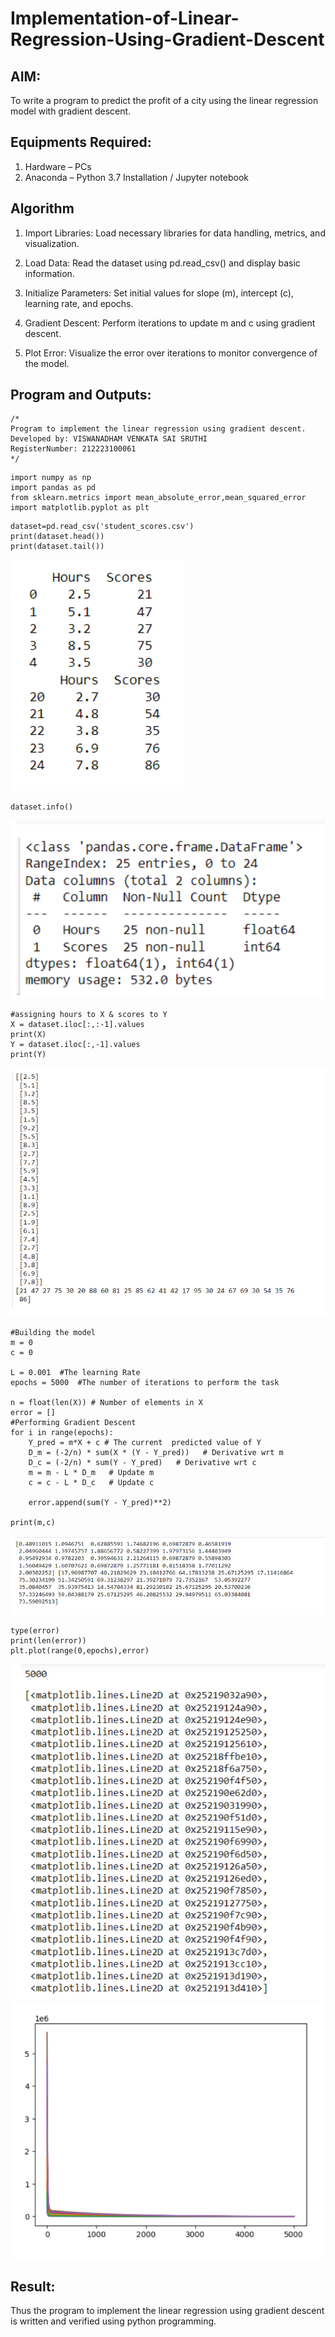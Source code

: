 # Implementation-of-Linear-Regression-Using-Gradient-Descent

## AIM:
To write a program to predict the profit of a city using the linear regression model with gradient descent.

## Equipments Required:
1. Hardware – PCs
2. Anaconda – Python 3.7 Installation / Jupyter notebook

## Algorithm
1. Import Libraries: Load necessary libraries for data handling, metrics, and visualization.
2. Load Data: Read the dataset using pd.read_csv() and display basic information.
3. Initialize Parameters: Set initial values for slope (m), intercept (c), learning rate, and epochs.

4. Gradient Descent: Perform iterations to update m and c using gradient descent.

5. Plot Error: Visualize the error over iterations to monitor convergence of the model.


## Program and Outputs:
```
/*
Program to implement the linear regression using gradient descent.
Developed by: VISWANADHAM VENKATA SAI SRUTHI
RegisterNumber: 212223100061 
*/
```
```
import numpy as np
import pandas as pd
from sklearn.metrics import mean_absolute_error,mean_squared_error
import matplotlib.pyplot as plt
```
```
dataset=pd.read_csv('student_scores.csv')
print(dataset.head())
print(dataset.tail())
```

![OUTPUT](image.png)

```
dataset.info()
```
![OUTPUT](image-1.png)

```
#assigning hours to X & scores to Y
X = dataset.iloc[:,:-1].values
print(X)
Y = dataset.iloc[:,-1].values
print(Y)
```

![OUTPUT](image-2.png)
```
#Building the model
m = 0
c = 0

L = 0.001  #The learning Rate
epochs = 5000  #The number of iterations to perform the task

n = float(len(X)) # Number of elements in X
error = []
#Performing Gradient Descent
for i in range(epochs):
    Y_pred = m*X + c # The current  predicted value of Y
    D_m = (-2/n) * sum(X * (Y - Y_pred))   # Derivative wrt m
    D_c = (-2/n) * sum(Y - Y_pred)   # Derivative wrt c
    m = m - L * D_m   # Update m
    c = c - L * D_c   # Update c
    
    error.append(sum(Y - Y_pred)**2)

print(m,c)
```
![OUTPUT](image-3.png)
```
type(error)
print(len(error))
plt.plot(range(0,epochs),error)
```
![OUTPUT](image-4.png)
![OUTPUT](image-5.png)
## Result:
Thus the program to implement the linear regression using gradient descent is written and verified using python programming.
